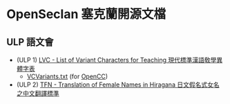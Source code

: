 # OpenSeclan 塞克蘭開源文檔

## ULP 語文會

- (ULP 1) [LVC - List of Variant Characters for Teaching 現代標準漢語敎學異體字表](./ULP%20-%20Union%20of%20Linguistics%20and%20Philology/現代標準漢語敎學異體字表.pdf)
  - [VCVariants.txt](./ULP%20-%20Union%20of%20Linguistics%20and%20Philology/VCVariants.txt) (for [OpenCC](https://github.com/BYVoid/OpenCC))
- (ULP 2) [TFN - Translation of Female Names in Hiragana 日文假名式女名之中文翻譯標準](./ULP%20-%20Union%20of%20Linguistics%20and%20Philology/日文假名式女名之中文翻譯標準.pdf)
